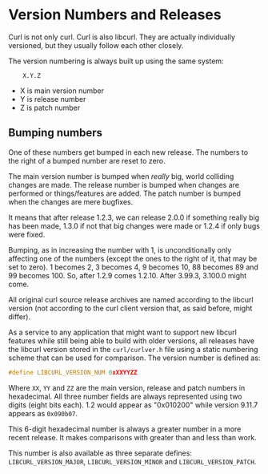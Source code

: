 Version Numbers and Releases
============================

 Curl is not only curl. Curl is also libcurl. They are actually individually
 versioned, but they usually follow each other closely.

 The version numbering is always built up using the same system:

        X.Y.Z

  - X is main version number
  - Y is release number
  - Z is patch number

## Bumping numbers

 One of these numbers get bumped in each new release. The numbers to the right
 of a bumped number are reset to zero.

 The main version number is bumped when *really* big, world colliding changes
 are made. The release number is bumped when changes are performed or
 things/features are added. The patch number is bumped when the changes are
 mere bugfixes.

 It means that after release 1.2.3, we can release 2.0.0 if something really
 big has been made, 1.3.0 if not that big changes were made or 1.2.4 if only
 bugs were fixed.

 Bumping, as in increasing the number with 1, is unconditionally only
 affecting one of the numbers (except the ones to the right of it, that may be
 set to zero). 1 becomes 2, 3 becomes 4, 9 becomes 10, 88 becomes 89 and 99
 becomes 100. So, after 1.2.9 comes 1.2.10. After 3.99.3, 3.100.0 might come.

 All original curl source release archives are named according to the libcurl
 version (not according to the curl client version that, as said before, might
 differ).

 As a service to any application that might want to support new libcurl
 features while still being able to build with older versions, all releases
 have the libcurl version stored in the `curl/curlver.h` file using a static
 numbering scheme that can be used for comparison. The version number is
 defined as:

```c
#define LIBCURL_VERSION_NUM 0xXXYYZZ
```

 Where `XX`, `YY` and `ZZ` are the main version, release and patch numbers in
 hexadecimal. All three number fields are always represented using two digits
 (eight bits each). 1.2 would appear as "0x010200" while version 9.11.7
 appears as `0x090b07`.

 This 6-digit hexadecimal number is always a greater number in a more recent
 release. It makes comparisons with greater than and less than work.

 This number is also available as three separate defines:
 `LIBCURL_VERSION_MAJOR`, `LIBCURL_VERSION_MINOR` and `LIBCURL_VERSION_PATCH`.
